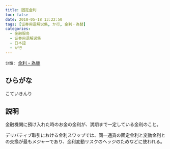 ```yaml
---
title: 固定金利
toc: false
date: 2018-05-18 13:22:50
tags: [证券用语解说集, か行, 金利・為替]
categories:
  - 金融服务
  - 证券用语解说集
  - 日本語
  - か行
---
```


`分類：` [金利・為替](/tags/金利・為替/)

## ひらがな

こていきんり

## 説明

金融機関に預け入れた時のお金の金利が、満期まで一定している金利のこと。

デリバティブ取引における金利スワップでは、同一通貨の固定金利と変動金利との交換が最もメジャーであり、金利変動リスクのヘッジのためなどに使われる。
